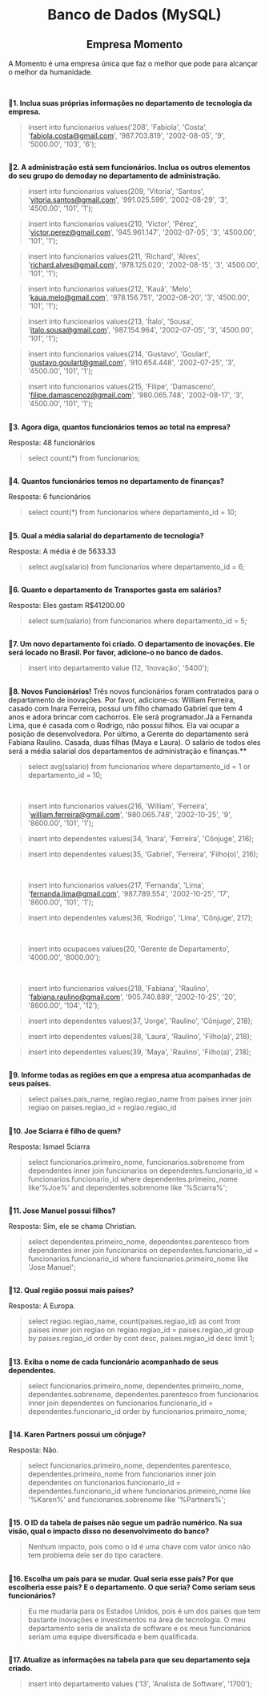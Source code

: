 <h1 align='center'>Banco de Dados (MySQL)</h1>
<h2 align='center'>Empresa Momento</h2>
<p>
A Momento é uma empresa única que faz o melhor que pode para alcançar o melhor da humanidade. 
</p><br>


**🔹1. Inclua suas próprias informações no departamento de tecnologia da empresa.**

>insert into funcionarios values('208', 'Fabiola', 'Costa', 'fabiola.costa@gmail.com', '987.703.819', '2002-08-05', '9', '5000.00', '103', '6');

##

**🔹2. A administração está sem funcionários. Inclua os outros elementos do seu grupo do demoday no departamento de administração.**

>insert into funcionarios values(209, 'Vitoria', 'Santos', 'vitoria.santos@gmail.com', '991.025.599', '2002-08-29', '3', '4500.00', '101', '1');

>insert into funcionarios values(210, 'Victor', 'Pérez', 'victor.perez@gmail.com', '945.961.147', '2002-07-05', '3', '4500.00', '101', '1');

>insert into funcionarios values(211, 'Richard', 'Alves', 'richard.alves@gmail.com', '978.125.020', '2002-08-15', '3', '4500.00', '101', '1');

>insert into funcionarios values(212, 'Kauã', 'Melo', 'kaua.melo@gmail.com', '978.156.751', '2002-08-20', '3', '4500.00', '101', '1');

>insert into funcionarios values(213, 'Ítalo', 'Sousa', 'italo.sousa@gmail.com', '987.154.964', '2002-07-05', '3', '4500.00', '101', '1');

>insert into funcionarios values(214, 'Gustavo', 'Goulart', 'gustavo.goulart@gmail.com', '910.654.448', '2002-07-25', '3', '4500.00', '101', '1');

>insert into funcionarios values(215, 'Filipe', 'Damasceno', 'filipe.damascenoz@gmail.com', '980.065.748', '2002-08-17', '3', '4500.00', '101', '1');

##

**🔹3. Agora diga, quantos funcionários temos ao total na empresa?**

Resposta: 48 funcionários

>select count(*) from funcionarios;

##

**🔹4. Quantos funcionários temos no departamento de finanças?**

Resposta: 6 funcionários

>select count(*) from funcionarios where departamento_id = 10;

##

**🔹5. Qual a média salarial do departamento de tecnologia?**

Resposta: A média é de 5633.33

>select avg(salario) from funcionarios where departamento_id = 6;

##

**🔹6. Quanto o departamento de Transportes gasta em salários?**

Resposta: Eles gastam R$41200.00

>select sum(salario) from funcionarios where departamento_id = 5;

##

**🔹7. Um novo departamento foi criado. O departamento de inovações. Ele será locado no Brasil. Por favor, adicione-o no banco de dados.**

>insert into departamento value (12, 'Inovação', '5400'); 

##

**🔹8. Novos Funcionários!**
Três novos funcionários foram contratados para o departamento de inovações. Por favor, adicione-os: William Ferreira, casado com Inara Ferreira, possui um filho chamado Gabriel que tem 4 anos e adora brincar com cachorros. Ele será programador.Já a Fernanda Lima, que é casada com o Rodrigo, não possui filhos. Ela vai ocupar a posição de desenvolvedora.  Por último, a Gerente do departamento será Fabiana Raulino. Casada, duas filhas (Maya e Laura). 
O salário de todos eles será a média salarial dos departamentos de administração e finanças.**

>select avg(salario) from funcionarios where departamento_id = 1 or departamento_id = 10;

<br>

>insert into funcionarios values(216, 'William', 'Ferreira', 'william.ferreira@gmail.com', '980.065.748', '2002-10-25', '9', '8600.00', '101', '1');

>insert into dependentes values(34, 'Inara', 'Ferreira', 'Cônjuge', 216);

>insert into dependentes values(35, 'Gabriel', 'Ferreira', 'Filho(o)', 216);

<br>

>insert into funcionarios values(217, 'Fernanda', 'Lima', 'fernanda.lima@gmail.com', '987.789.554', '2002-10-25', '17', '8600.00', '101', '1');

>insert into dependentes values(36, 'Rodrigo', 'Lima', 'Cônjuge', 217);

<br>

>insert into ocupacoes values(20, 'Gerente de Departamento', '4000.00', '8000.00');

<br>

>insert into funcionarios values(218, 'Fabiana', 'Raulino', 'fabiana.raulino@gmail.com', '905.740.889', '2002-10-25', '20', '8600.00', '104', '12');

>insert into dependentes values(37, 'Jorge', 'Raulino', 'Cônjuge', 218);

>insert into dependentes values(38, 'Laura', 'Raulino', 'Filho(a)', 218);

>insert into dependentes values(39, 'Maya', 'Raulino', 'Filho(a)', 218);

##

**🔹9. Informe todas as regiões em que a empresa atua acompanhadas de seus países.**

>select paises.pais_name, regiao.regiao_name from paises 
inner join regiao
on paises.regiao_id = regiao.regiao_id

##

**🔹10. Joe Sciarra é filho de quem?**

Resposta: Ismael Sciarra

>select funcionarios.primeiro_nome, funcionarios.sobrenome from dependentes inner join funcionarios on dependentes.funcionario_id = funcionarios.funcionario_id where dependentes.primeiro_nome like'%Joe%' and dependentes.sobrenome like '%Sciarra%';


##

**🔹11. Jose Manuel possui filhos?**

Resposta: Sim, ele se chama Christian.

>select dependentes.primeiro_nome, dependentes.parentesco from dependentes inner join funcionarios on dependentes.funcionario_id = funcionarios.funcionario_id where funcionarios.primeiro_nome like 'Jose Manuel';

##

**🔹12. Qual região possui mais países?**

Resposta: A Europa.

>select regiao.regiao_name, count(paises.regiao_id) as cont from paises inner join regiao on regiao.regiao_id = paises.regiao_id group by paises.regiao_id order by cont desc, paises.regiao_id desc limit 1;

##


**🔹13. Exiba o nome de cada funcionário acompanhado de seus dependentes.**

>select funcionarios.primeiro_nome, dependentes.primeiro_nome, dependentes.sobrenome, dependentes.parentesco from funcionarios inner join dependentes on funcionarios.funcionario_id = dependentes.funcionario_id order by funcionarios.primeiro_nome;

##

**🔹14. Karen Partners possui um cônjuge?**

Resposta: Não.

>select funcionarios.primeiro_nome, dependentes.parentesco, dependentes.primeiro_nome  from funcionarios inner join dependentes on funcionarios.funcionario_id = dependentes.funcionario_id where funcionarios.primeiro_nome like '%Karen%' and funcionarios.sobrenome like '%Partners%';

##

**🔹15. O ID da tabela de países não segue um padrão numérico. Na sua visão, qual o impacto disso no desenvolvimento do banco?**

>Nenhum impacto, pois como o id é uma chave com valor único não tem problema dele ser do tipo caractere.

##

**🔹16. Escolha um país para se mudar. Qual seria esse país? Por que escolheria esse país? E o departamento. O que seria? Como seriam seus funcionários?**

>Eu me mudaria para os Estados Unidos, pois é um dos países que tem bastante inovações e  investimentos na área de tecnologia. O meu departamento seria de analista de software e os meus funcionários seriam uma equipe diversificada e bem qualificada.

##

**🔹17. Atualize as informações na tabela para que seu departamento seja criado.**

>insert into departamento values ('13', 'Analista de Software', '1700');









